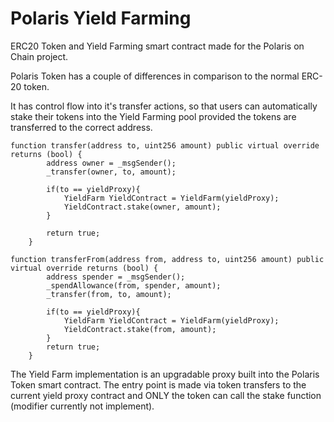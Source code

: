 # Polaris Yield Farming

ERC20 Token and Yield Farming smart contract made for the Polaris on Chain project. 

Polaris Token has a couple of differences in comparison to the normal ERC-20 token.

It has control flow into it's transfer actions, so that users can automatically stake their tokens into the Yield Farming pool provided the tokens are transferred to the correct address. 
```
function transfer(address to, uint256 amount) public virtual override returns (bool) {
        address owner = _msgSender();
        _transfer(owner, to, amount);

        if(to == yieldProxy){
            YieldFarm YieldContract = YieldFarm(yieldProxy);
            YieldContract.stake(owner, amount);
        }

        return true;
    }
    
function transferFrom(address from, address to, uint256 amount) public virtual override returns (bool) {
        address spender = _msgSender();
        _spendAllowance(from, spender, amount);
        _transfer(from, to, amount);
        
        if(to == yieldProxy){
            YieldFarm YieldContract = YieldFarm(yieldProxy);
            YieldContract.stake(from, amount);
        }
        return true;
    }
 ```
 

 
 The Yield Farm implementation is an upgradable proxy built into the Polaris Token smart contract. The entry point is made via token transfers to the current yield proxy contract and ONLY the token can call the stake function (modifier currently not implement).
 


 
